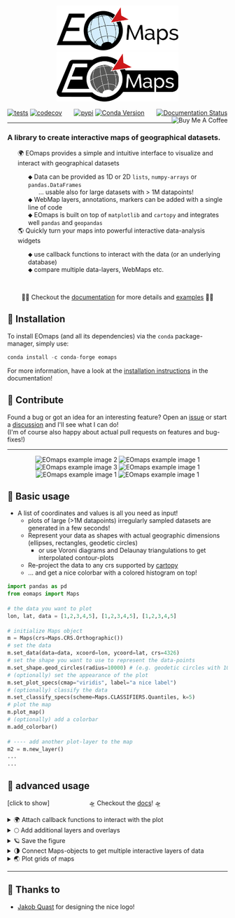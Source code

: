 
<p align="center">
  <a href="https://github.com/raphaelquast/EOmaps/#gh-light-mode-only">
    <img src="logos/EO_Maps_Logo_V2.png" width="55%" />
  </a>
  <a href="https://github.com/raphaelquast/EOmaps/#gh-dark-mode-only">
    <img src="logos/eo_maps_logo_v6.png" width="55%" />
  </a>
</p>

[![tests](https://github.com/raphaelquast/EOmaps/actions/workflows/testMaps.yml/badge.svg?branch=master)](https://github.com/raphaelquast/EOmaps/actions/workflows/testMaps.yml)
[![codecov](https://codecov.io/gh/raphaelquast/EOmaps/branch/dev/graph/badge.svg?token=25M85P7MJG)](https://codecov.io/gh/raphaelquast/EOmaps)
&nbsp; &nbsp; &nbsp;
[![pypi](https://img.shields.io/pypi/v/eomaps)](https://pypi.org/project/eomaps/)
[![Conda Version](https://img.shields.io/conda/vn/conda-forge/eomaps.svg)](https://anaconda.org/conda-forge/eomaps)
&nbsp; &nbsp; &nbsp;
[![Documentation Status](https://readthedocs.org/projects/eomaps/badge/?version=latest)](https://eomaps.readthedocs.io/en/latest/?badge=latest)
<a href="https://www.buymeacoffee.com/raphaelquast" target="_blank"><img src="https://www.buymeacoffee.com/assets/img/custom_images/yellow_img.png" alt="Buy Me A Coffee" align="right" style="height: 25px !important;" ></a>

----

### A library to create interactive maps of geographical datasets.

<ul type="none">
  <li>🌍 EOmaps provides a simple and intuitive interface to visualize and interact with geographical datasets</li>
  <ul type="none">
    <li>⬥ Data can be provided as 1D or 2D <code>lists</code>, <code>numpy-arrays</code> or <code>pandas.DataFrames</code></li>
    <li>  &nbsp; &nbsp; &nbsp; ... usable also for large datasets with > 1M datapoints!</li>
    <li>⬥ WebMap layers, annotations, markers can be added with a single line of code</li>
    <li>⬥ EOmaps is built on top of <code>matplotlib</code> and <code>cartopy</code> and integrates well <code>pandas</code> and <code>geopandas</code></li>
  </ul>
  <li>🌎 Quickly turn your maps into powerful interactive data-analysis widgets</li>
  <ul type="none">
    <li>⬥ use callback functions to interact with the data (or an underlying database) </li>
    <li>⬥ compare multiple data-layers, WebMaps etc.</li>
  </ul>
</ul>
<br/>
<p align="center">
  🌲🌳 Checkout the <a href=https://eomaps.readthedocs.io/en/latest>documentation</a> for more details and <a href=https://eomaps.readthedocs.io/en/latest/EOmaps_examples.html>examples</a> 🌳🌲
</p>

## 🔨 Installation

To install EOmaps (and all its dependencies) via the `conda` package-manager, simply use:

```python
conda install -c conda-forge eomaps
```
For more information, have a look at the [installation instructions](https://eomaps.readthedocs.io/en/latest/general.html#installation) in the documentation!
<br/>


## 🚀 Contribute

Found a bug or got an idea for an interesting feature? Open an [issue](https://github.com/raphaelquast/EOmaps/issues) or start a [discussion](https://github.com/raphaelquast/EOmaps/discussions) and I'll see what I can do!  
(I'm of course also happy about actual pull requests on features and bug-fixes!)

---------------

<p align="center">
<img src="https://github.com/raphaelquast/EOmaps/blob/dev/docs/_static/fig6.gif?raw=true" alt="EOmaps example image 2" width="46%">
<img src="https://github.com/raphaelquast/EOmaps/blob/dev/docs/_static/fig2.gif?raw=true" alt="EOmaps example image 1" width="50%">
<img src="https://github.com/raphaelquast/EOmaps/blob/dev/docs/_static/fig7.gif?raw=true" alt="EOmaps example image 3" width="48%">
<img src="https://github.com/raphaelquast/EOmaps/blob/dev/docs/_static/fig8.gif?raw=true" alt="EOmaps example image 1" width="48%">
<img src="https://github.com/raphaelquast/EOmaps/blob/dev/docs/_static/fig9.gif?raw=true" alt="EOmaps example image 1" width="48%">
<img src="https://github.com/raphaelquast/EOmaps/blob/dev/docs/_static/fig4.gif?raw=true" alt="EOmaps example image 1" width="48%">
</p>


## 🌳 Basic usage
- A list of coordinates and values is all you need as input!
  - plots of large (>1M datapoints) irregularly sampled datasets are generated in a few seconds!
  - Represent your data as shapes with actual geographic dimensions (ellipses, rectangles, geodetic circles)
    - or use Voroni diagrams and Delaunay triangulations to get interpolated contour-plots
  - Re-project the data to any crs supported by <a href=https://scitools.org.uk/cartopy/docs/latest/reference/crs.html#coordinate-reference-systems-crs>cartopy</a>
  - ... and get a nice colorbar with a colored histogram on top!

```python
import pandas as pd
from eomaps import Maps

# the data you want to plot
lon, lat, data = [1,2,3,4,5], [1,2,3,4,5], [1,2,3,4,5]

# initialize Maps object
m = Maps(crs=Maps.CRS.Orthographic())
# set the data
m.set_data(data=data, xcoord=lon, ycoord=lat, crs=4326)
# set the shape you want to use to represent the data-points
m.set_shape.geod_circles(radius=10000) # (e.g. geodetic circles with 10km radius)
# (optionally) set the appearance of the plot
m.set_plot_specs(cmap="viridis", label="a nice label")
# (optionally) classify the data
m.set_classify_specs(scheme=Maps.CLASSIFIERS.Quantiles, k=5)
# plot the map
m.plot_map()
# (optionally) add a colorbar
m.add_colorbar()

# ---- add another plot-layer to the map
m2 = m.new_layer()
...
...
```
## 🌌 advanced usage
[click to show] &nbsp; &nbsp; &nbsp; &nbsp; &nbsp; &nbsp; &nbsp; &nbsp; &nbsp; &nbsp; &nbsp; 🛸 Checkout the [docs](https://eomaps.readthedocs.io/en/latest/api.html)! 🛸

<details>

  <summary>🌍 Attach callback functions to interact with the plot</summary>

- Many pre-defined functions for common tasks are available!
  - display coordinates and values, add markers, compare data-layers etc.
  - ... or define your own function and attach it to the plot!
- Maps objects can be interactively connected to analyze relations between datasets!

```python
# get a nice annotation if you click on a datapoint
m.cb.pick.attach.annotate()
# draw a marker if you click on a datapoint
m.cb.pick.attach.mark(facecolor="r", edgecolor="g", shape="rectangles", radius=1, radius_crs=4326)

# show the data-layer `1` in a inset-rectangle (size=20% width of the axes) if you click on the map
m.cb.click.attach.peek_layer(how=0.2, layer=1)
#attach some custom function to interact with the map
m.cb.click.attach(<... a custom function ...>)

# show the data-layer `1` if you press "a" on the keyboard and the layer `0` if you press "q"
m.cb.keypress.attach.switch_layer(layer=0, key="q")
m.cb.keypress.attach.switch_layer(layer=1, key="a")
```

</details>

<details>

  <summary>🌕 Add additional layers and overlays</summary>

- many pre-defined interfaces for WebMap servers exist
  - OpenStreetMap
  - ESA WorldCover
  - Nasa GIBS
  - S1GBM
  - ... and more!

```python
m.add_wms(...)                      # add WebMapService layers
m.add_gdf(...)                      # add geopandas.GeoDataFrames
m.add_feature.<group>.<feature>()   # add feature-layers from NaturalEarth
m.add colorbar(...)                 # add a colorbar to the map

m.add_annotation(...)               # add static annotations
m.add_marker(...)                   # add static markers
```
  </details>

<details>

  <summary>🪐 Save the figure</summary>

```python
m.savefig("oooh_what_a_nice_figure.png", dpi=300)
```
</details>

<details>

  <summary>🌗 Connect Maps-objects to get multiple interactive layers of data</summary>

```python
m = Maps()
...
m.plot_map()

m2 = m.new_layer(layer=2)
m2.set_data(...)
m2.set_shape(...)
...
m2.plot_map()         # plot another layer of data
m2.cb.attach.peek_layer(layer=2, how=0.25)
```
</details>

<details>

  <summary>🌏 Plot grids of maps</summary>

```python
from eomaps import MapsGrid
mgrid = MapsGrid(2, 2, crs=3857)

for m in mgrid:
   m.plot_specs.label = "asdf"

mgrid.ax_0_0.add_feature.preset.ocean()
mgrid.ax_0_1.add_feature.preset.land()
mgrid.ax_1_0.add_feature.preset.coastline()
mgrid.ax_1_1.add_feature.preset.countries()

mgrid.plot_map()      # call m.plot_map() on all Maps-objects of the grid
mgrid.join_limits()   # join limits
```
</details>

----

## 🌼 Thanks to

- [Jakob Quast](https://quastquest.jimdofree.com/) for designing the nice logo!
